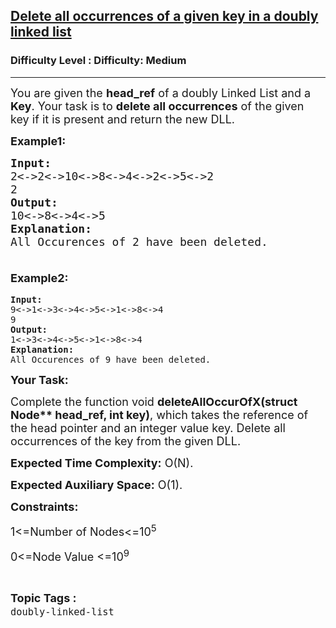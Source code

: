 <h2><a href="https://www.geeksforgeeks.org/problems/delete-all-occurrences-of-a-given-key-in-a-doubly-linked-list/1?page=5&difficulty=Medium&status=unsolved,attempted&sortBy=accuracy">Delete all occurrences of a given key in a doubly linked list</a></h2><h3>Difficulty Level : Difficulty: Medium</h3><hr><div class="problems_problem_content__Xm_eO"><p dir="ltr"><span style="font-size: 18px;">You are given the <strong>head_ref</strong> of a doubly Linked List and a <strong>Key</strong>. Your task is to <strong>delete all occurrences</strong> of the given key if it is present and return the new DLL.</span></p>
<p dir="ltr"><strong><span style="font-size: 18px;">Example1:</span></strong></p>
<pre><span style="font-size: 18px;"><strong>Input:</strong> </span>
<span style="font-size: 18px;">2&lt;-&gt;2&lt;-&gt;10&lt;-&gt;8&lt;-&gt;4&lt;-&gt;2&lt;-&gt;5&lt;-&gt;2</span>
<span style="font-size: 18px;">2</span>
<span style="font-size: 18px;"><strong>Output:</strong> </span>
<span style="font-size: 18px;">10&lt;-&gt;8&lt;-&gt;4&lt;-&gt;5</span>
<strong><span style="font-size: 18px;">Explanation: </span></strong>
<span style="font-size: 18px;">All Occurences of 2 have been deleted.<br><br></span></pre>
<p dir="ltr" style="font-family: -apple-system, BlinkMacSystemFont, 'Segoe UI', Roboto, Oxygen, Ubuntu, Cantarell, 'Open Sans', 'Helvetica Neue', sans-serif; font-size: medium; white-space: normal;"><strong><span style="font-size: 18px;">Example2:</span></strong></p>
<pre><strong>Input:</strong> 
9&lt;-&gt;1&lt;-&gt;3&lt;-&gt;4&lt;-&gt;5&lt;-&gt;1&lt;-&gt;8&lt;-&gt;4
9
<strong>Output:</strong> 
1&lt;-&gt;3&lt;-&gt;4&lt;-&gt;5&lt;-&gt;1&lt;-&gt;8&lt;-&gt;4
<strong>Explanation: </strong>
All Occurences of 9 have been deleted.</pre>
<p dir="ltr"><strong><span style="font-size: 18px;">Your Task:</span></strong></p>
<p dir="ltr"><span style="font-size: 18px;">Complete the function void <strong>deleteAllOccurOfX(struct Node** head_ref, int key)</strong>, which takes the reference of the head pointer and an integer value key. Delete all occurrences of the key from the given DLL.</span></p>
<p dir="ltr"><span style="font-size: 18px;"><strong>Expected Time Complexity:</strong> O(N).</span></p>
<p dir="ltr"><span style="font-size: 18px;"><strong>Expected Auxiliary Space:</strong> O(1).</span></p>
<p dir="ltr"><strong><span style="font-size: 18px;">Constraints:</span></strong></p>
<p dir="ltr"><span style="font-size: 18px;">1&lt;=Number of Nodes&lt;=10<sup>5</sup></span></p>
<p dir="ltr"><span style="font-size: 18px;">0&lt;=Node Value &lt;=10<sup>9</sup></span></p></div><br><p><span style=font-size:18px><strong>Topic Tags : </strong><br><code>doubly-linked-list</code>&nbsp;